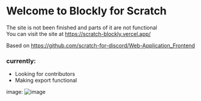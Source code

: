 # Welcome to Blockly for Scratch
The site is not been finished and parts of it are not functional\
You can visit the site at https://scratch-blockly.vercel.app/

Based on https://github.com/scratch-for-discord/Web-Application_Frontend

### currently:
- Looking for contributors
- Making export functional

image:
![image](https://github.com/LarsIsHere/scratch-blockly/assets/109528211/91bdd84c-7572-4095-bbdc-0127b4ea03e3)
